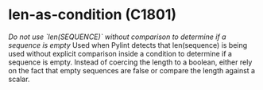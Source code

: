 # len-as-condition (C1801)

*Do not use \`len(SEQUENCE)\` without comparison to determine if a
sequence is empty* Used when Pylint detects that len(sequence) is being
used without explicit comparison inside a condition to determine if a
sequence is empty. Instead of coercing the length to a boolean, either
rely on the fact that empty sequences are false or compare the length
against a scalar.
